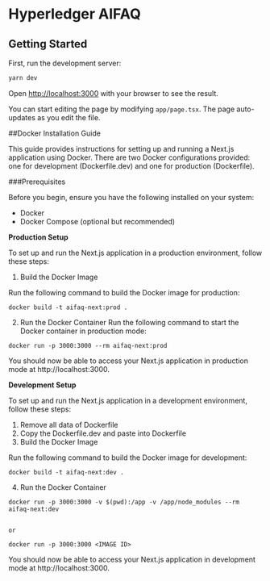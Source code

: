 # Hyperledger AIFAQ

## Getting Started

First, run the development server:

```bash
yarn dev
```

Open [http://localhost:3000](http://localhost:3000) with your browser to see the result.

You can start editing the page by modifying `app/page.tsx`. The page auto-updates as you edit the file.


 ##Docker Installation Guide

 This guide provides instructions for setting up and running a Next.js application using Docker. There are two Docker configurations provided: one for development (Dockerfile.dev) and one for production (Dockerfile).

###Prerequisites

Before you begin, ensure you have the following installed on your system:

- Docker
- Docker Compose (optional but recommended)

**Production Setup**

To set up and run the Next.js application in a production environment, follow these steps:

1. Build the Docker Image

Run the following command to build the Docker image for production:
```
docker build -t aifaq-next:prod .
```
2.  Run the Docker Container
Run the following command to start the Docker container in production mode:

```
docker run -p 3000:3000 --rm aifaq-next:prod
```
You should now be able to access your Next.js application in production mode at http://localhost:3000.


**Development Setup**

To set up and run the Next.js application in a development environment, follow these steps:

1. Remove all data of Dockerfile 
2. Copy the Dockerfile.dev and paste into Dockerfile
3. Build the Docker Image

Run the following command to build the Docker image for development:
```
docker build -t aifaq-next:dev .
```

4. Run the Docker Container

```
docker run -p 3000:3000 -v $(pwd):/app -v /app/node_modules --rm aifaq-next:dev


or 

docker run -p 3000:3000 <IMAGE ID>

```
You should now be able to access your Next.js application in development mode at http://localhost:3000.
